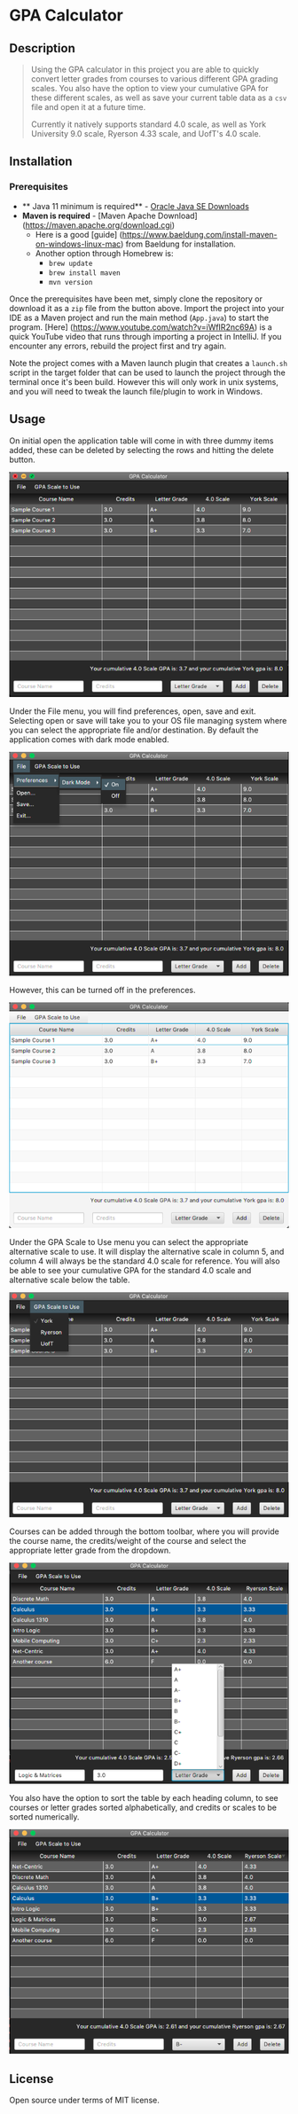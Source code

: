 # GPA Calculator

## Description

> Using the GPA calculator in this project you are able to quickly convert letter grades from courses to various different GPA grading scales. You also have the option to view your cumulative GPA for these different scales, as well as save your current table data as a ``csv`` file and open it at a future time.
>
> Currently it natively supports standard 4.0 scale, as well as York University 9.0 scale, Ryerson 4.33 scale, and UofT's 4.0 scale.

## Installation

### Prerequisites 
- ** Java 11 minimum is required** - [Oracle Java SE Downloads](https://www.oracle.com/java/technologies/javase-jdk11-doc-downloads.html)
- **Maven is required** - [Maven Apache Download] (https://maven.apache.org/download.cgi)
    - Here is a good [guide] (https://www.baeldung.com/install-maven-on-windows-linux-mac) from Baeldung for installation.
    - Another option through Homebrew is:
        - ``brew update``
        - ``brew install maven`` 
        - ``mvn version``

Once the prerequisites have been met, simply clone the repository or download it as a ``zip`` file from the button above. Import the project into your IDE as a Maven project and run the main method (``App.java``) to start the program. [Here] (https://www.youtube.com/watch?v=iWfIR2nc69A) is a quick YouTube video that runs through importing a project in IntelliJ. If you encounter any errors, rebuild the project first and try again.

Note the project comes with a Maven launch plugin that creates a ``launch.sh`` script in the target folder that can be used to launch the project through the terminal once it's been build. However this will only work in unix systems, and you will need to tweak the launch file/plugin to work in Windows.

## Usage
On initial open the application table will come in with three dummy items added, these can be deleted by selecting the rows and hitting the delete button.

![image1](images/image1.png)

Under the File menu, you will find preferences, open, save and exit. Selecting open or save will take you to your OS file managing system where you can select the appropriate file and/or destination. By default the application comes with dark mode enabled.

![image2](images/image2.png)

However, this can be turned off in the preferences.

![image4](images/image4.png)

Under the GPA Scale to Use menu you can select the appropriate alternative scale to use. It will display the alternative scale in column 5, and column 4 will always be the standard 4.0 scale for reference. You will also be able to see your cumulative GPA for the standard 4.0 scale and alternative scale below the table.

![image3](images/image3.png)

Courses can be added through the bottom toolbar, where you will provide the course name, the credits/weight of the course and select the appropriate letter grade from the dropdown.

![image5](images/image5.png)

You also have the option to sort the table by each heading column, to see courses or letter grades sorted alphabetically, and credits or scales to be sorted numerically.

![image6](images/image6.png)

## License
Open source under terms of MIT license.

